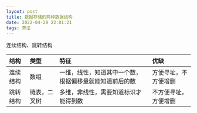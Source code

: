 ```yaml
---
layout: post
title: 数据存储的两种数据结构
date: 2022-04-28 22:01:21
tags: 算法
---
```


连续结构、跳转结构

| 结构     | 类型         | 特征                                                   | 优缺                 |
| :------- | :----------- | :----------------------------------------------------- | :------------------- |
| 连续结构 | 数组         | 一维，线性，知道其中一个数，根据偏移量就能知道前后的数 | 方便寻址，不方便增删 |
| 跳转结构 | 链表，二叉树 | 多维，非线性，需要知道标识才能得到数                   | 不方便寻址，方便增删 |

